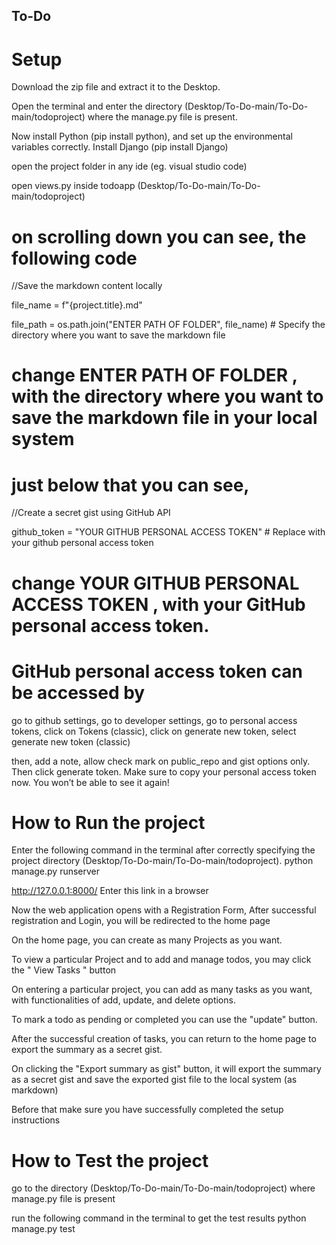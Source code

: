## To-Do

# Setup

  Download the zip file and extract it to the Desktop.
  
  Open the terminal and enter the directory (Desktop/To-Do-main/To-Do-main/todoproject) where the manage.py file is present.

  Now install Python  (pip install python), and set up the environmental variables correctly.
  Install Django (pip install Django)

  open the project folder in any ide (eg. visual studio code)
  
  open views.py inside todoapp (Desktop/To-Do-main/To-Do-main/todoproject)

  # on scrolling down you can see, the following code

  //Save the markdown content locally
  
  file_name = f"{project.title}.md"
  
  file_path = os.path.join("ENTER PATH OF FOLDER", file_name)  # Specify the directory where you want to save the markdown file

  # change ENTER PATH OF FOLDER , with the directory where you want to save the markdown file in your local system

  # just below that you can see,

  //Create a secret gist using GitHub API
  
  github_token = "YOUR GITHUB PERSONAL ACCESS TOKEN"  #  Replace with your github personal access token
   
  # change YOUR GITHUB PERSONAL ACCESS TOKEN , with  your GitHub personal access token. 
  
  # GitHub personal access token can be accessed by
  go to github settings, go to developer settings, go to personal access tokens, click on Tokens (classic),
  click on generate new token, select generate new token (classic)

  then, add a note,  allow check mark on public_repo and gist  options only. Then click generate token.
  Make sure to copy your personal access token now. You won’t be able to see it again!
  

# How to Run the project

  Enter the following command in the terminal after correctly specifying the project directory (Desktop/To-Do-main/To-Do-main/todoproject).
    python manage.py runserver

   http://127.0.0.1:8000/   Enter this link in a browser

   Now the web application opens with a Registration Form,
   After successful registration and Login, you will be redirected to the home page

   On the home page, you can create as many Projects as you want.

   To view a particular Project and to add and manage todos, you may click the " View Tasks " button

   On entering a particular project, you can add as many tasks as you want, with functionalities of add, update, and delete options.

   To mark a todo as pending or completed you can use the "update" button.

   After the successful creation of tasks, you can return to the home page to export the summary as a secret gist.

   On clicking the "Export summary as gist" button, it will export the summary as a secret gist and save the 
   exported gist file to the local system (as markdown)

   Before that make sure you have successfully completed the setup instructions

# How to Test the project
  go to the directory (Desktop/To-Do-main/To-Do-main/todoproject) where manage.py file is present

  run the following command in the terminal to get the test results 
  python manage.py test
  
  
